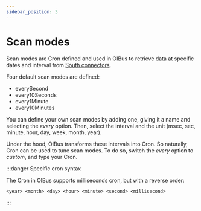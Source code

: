 ```yaml
---
sidebar_position: 3
---
```


# Scan modes
Scan modes are Cron defined and used in OIBus to retrieve data at specific dates and interval from 
[South connectors](docs/guide/south-connectors/common-settings.md).

Four default scan modes are defined:
- everySecond
- every10Seconds
- every1Minute
- every10Minutes

You can define your own scan modes by adding one, giving it a name and selecting the _every_ option. Then, select the 
interval and the unit (msec, sec, minute, hour, day, week, month, year).

Under the hood, OIBus transforms these intervals into Cron. So naturally, Cron can be used to tune scan modes. To do so,
switch the _every_ option to _custom_, and type your Cron.

:::danger Specific cron syntax

The Cron in OIBus supports milliseconds cron, but with a reverse order:

`<year> <month> <day> <hour> <minute> <second> <millisecond>`

:::
